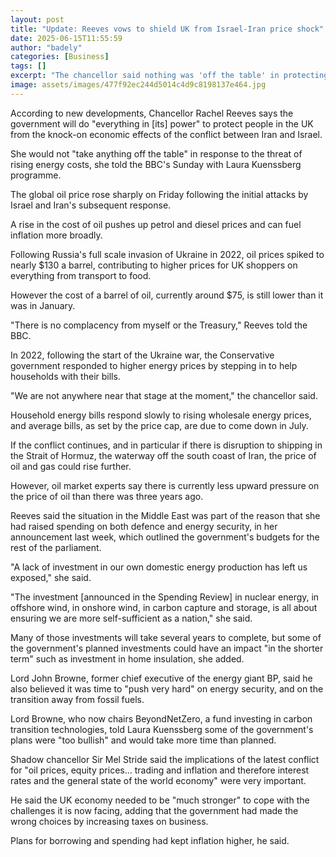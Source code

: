 ```yaml
---
layout: post
title: "Update: Reeves vows to shield UK from Israel-Iran price shock"
date: 2025-06-15T11:55:59
author: "badely"
categories: [Business]
tags: []
excerpt: "The chancellor said nothing was 'off the table' in protecting people from the impact of higher oil prices."
image: assets/images/477f92ec244d5014c4d9c8198137e464.jpg
---
```


According to new developments, Chancellor Rachel Reeves says the government will do "everything in [its] power" to protect people in the UK from the knock-on economic effects of the conflict between Iran and Israel.

She would not "take anything off the table" in response to the threat of rising energy costs, she told the BBC's Sunday with Laura Kuenssberg programme. 

The global oil price rose sharply on Friday following the initial attacks by Israel and Iran's subsequent response.

A rise in the cost of oil pushes up petrol and diesel prices and can fuel inflation more broadly.

Following Russia's full scale invasion of Ukraine in 2022, oil prices spiked to nearly $130 a barrel, contributing to higher prices for UK shoppers on everything from transport to food.

However the cost of a barrel of oil, currently around $75, is still lower than it was in January. 

"There is no complacency from myself or the Treasury," Reeves told the BBC.

In 2022, following the start of the Ukraine war, the Conservative government responded to higher energy prices by stepping in to help households with their bills.

"We are not anywhere near that stage at the moment," the chancellor said.

Household energy bills respond slowly to rising wholesale energy prices, and average bills, as set by the price cap, are due to come down in July.

If the conflict continues, and in particular if there is disruption to shipping in the Strait of Hormuz, the waterway off the south coast of Iran, the price of oil and gas could rise further.

However, oil market experts say there is currently less upward pressure on the price of oil than there was three years ago. 

Reeves said the situation in the Middle East was part of the reason that she had raised spending on both defence and energy security, in her announcement last week, which outlined the government's budgets for the rest of the parliament.

"A lack of investment in our own domestic energy production has left us exposed," she said.

"The investment [announced in the Spending Review] in nuclear energy, in offshore wind, in onshore wind, in carbon capture and storage, is all about ensuring we are more self-sufficient as a nation," she said.

Many of those investments will take several years to complete, but some of the government's planned investments could have an impact "in the shorter term" such as investment in home insulation, she added. 

Lord John Browne, former chief executive of the energy giant BP, said he also believed it was time to "push very hard" on energy security, and on the transition away from fossil fuels. 

Lord Browne, who now chairs BeyondNetZero, a fund investing in carbon transition technologies, told Laura Kuenssberg some of the government's plans were "too bullish" and would take more time than planned.

Shadow chancellor Sir Mel Stride said the implications of the latest conflict for "oil prices, equity prices... trading and inflation and therefore interest rates and the general state of the world economy" were very important.

He said the UK economy needed to be "much stronger" to cope with the challenges it is now facing, adding that the government had made the wrong choices by increasing taxes on business. 

Plans for borrowing and spending had kept inflation higher, he said.

